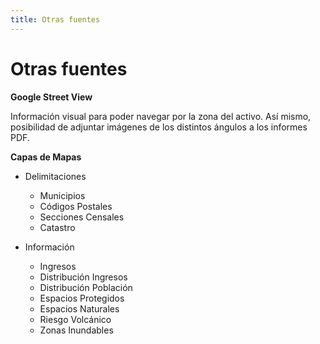 ```yaml
---
title: Otras fuentes
---
```


# Otras fuentes

**Google Street View**

Información visual para poder navegar por la zona del activo. Así mismo, posibilidad de adjuntar imágenes de los distintos ángulos a los informes PDF.

**Capas de Mapas**

- Delimitaciones
  - Municipios
  - Códigos Postales
  - Secciones Censales
  - Catastro

-  Información
   - Ingresos
   - Distribución Ingresos
   - Distribución Población
   - Espacios Protegidos
   - Espacios Naturales
   - Riesgo Volcánico
   - Zonas Inundables